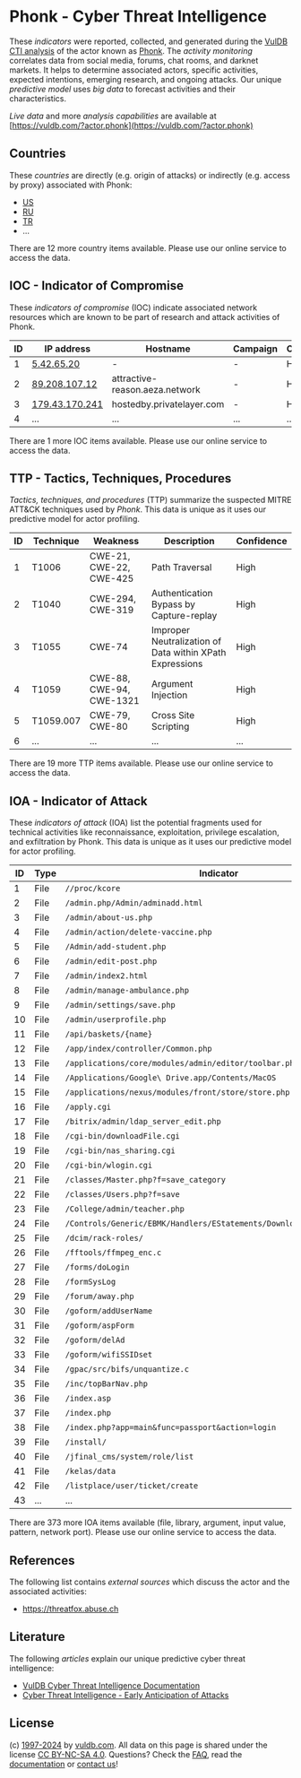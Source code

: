 # Phonk - Cyber Threat Intelligence

These _indicators_ were reported, collected, and generated during the [VulDB CTI analysis](https://vuldb.com/?kb.cti) of the actor known as [Phonk](https://vuldb.com/?actor.phonk). The _activity monitoring_ correlates data from social media, forums, chat rooms, and darknet markets. It helps to determine associated actors, specific activities, expected intentions, emerging research, and ongoing attacks. Our unique _predictive model_ uses _big data_ to forecast activities and their characteristics.

_Live data_ and more _analysis capabilities_ are available at [https://vuldb.com/?actor.phonk](https://vuldb.com/?actor.phonk)

## Countries

These _countries_ are directly (e.g. origin of attacks) or indirectly (e.g. access by proxy) associated with Phonk:

* [US](https://vuldb.com/?country.us)
* [RU](https://vuldb.com/?country.ru)
* [TR](https://vuldb.com/?country.tr)
* ...

There are 12 more country items available. Please use our online service to access the data.

## IOC - Indicator of Compromise

These _indicators of compromise_ (IOC) indicate associated network resources which are known to be part of research and attack activities of Phonk.

ID | IP address | Hostname | Campaign | Confidence
-- | ---------- | -------- | -------- | ----------
1 | [5.42.65.20](https://vuldb.com/?ip.5.42.65.20) | - | - | High
2 | [89.208.107.12](https://vuldb.com/?ip.89.208.107.12) | attractive-reason.aeza.network | - | High
3 | [179.43.170.241](https://vuldb.com/?ip.179.43.170.241) | hostedby.privatelayer.com | - | High
4 | ... | ... | ... | ...

There are 1 more IOC items available. Please use our online service to access the data.

## TTP - Tactics, Techniques, Procedures

_Tactics, techniques, and procedures_ (TTP) summarize the suspected MITRE ATT&CK techniques used by _Phonk_. This data is unique as it uses our predictive model for actor profiling.

ID | Technique | Weakness | Description | Confidence
-- | --------- | -------- | ----------- | ----------
1 | T1006 | CWE-21, CWE-22, CWE-425 | Path Traversal | High
2 | T1040 | CWE-294, CWE-319 | Authentication Bypass by Capture-replay | High
3 | T1055 | CWE-74 | Improper Neutralization of Data within XPath Expressions | High
4 | T1059 | CWE-88, CWE-94, CWE-1321 | Argument Injection | High
5 | T1059.007 | CWE-79, CWE-80 | Cross Site Scripting | High
6 | ... | ... | ... | ...

There are 19 more TTP items available. Please use our online service to access the data.

## IOA - Indicator of Attack

These _indicators of attack_ (IOA) list the potential fragments used for technical activities like reconnaissance, exploitation, privilege escalation, and exfiltration by Phonk. This data is unique as it uses our predictive model for actor profiling.

ID | Type | Indicator | Confidence
-- | ---- | --------- | ----------
1 | File | `//proc/kcore` | Medium
2 | File | `/admin.php/Admin/adminadd.html` | High
3 | File | `/admin/about-us.php` | High
4 | File | `/admin/action/delete-vaccine.php` | High
5 | File | `/Admin/add-student.php` | High
6 | File | `/admin/edit-post.php` | High
7 | File | `/admin/index2.html` | High
8 | File | `/admin/manage-ambulance.php` | High
9 | File | `/admin/settings/save.php` | High
10 | File | `/admin/userprofile.php` | High
11 | File | `/api/baskets/{name}` | High
12 | File | `/app/index/controller/Common.php` | High
13 | File | `/applications/core/modules/admin/editor/toolbar.php` | High
14 | File | `/Applications/Google\ Drive.app/Contents/MacOS` | High
15 | File | `/applications/nexus/modules/front/store/store.php` | High
16 | File | `/apply.cgi` | Medium
17 | File | `/bitrix/admin/ldap_server_edit.php` | High
18 | File | `/cgi-bin/downloadFile.cgi` | High
19 | File | `/cgi-bin/nas_sharing.cgi` | High
20 | File | `/cgi-bin/wlogin.cgi` | High
21 | File | `/classes/Master.php?f=save_category` | High
22 | File | `/classes/Users.php?f=save` | High
23 | File | `/College/admin/teacher.php` | High
24 | File | `/Controls/Generic/EBMK/Handlers/EStatements/DownloadEStatement.ashx` | High
25 | File | `/dcim/rack-roles/` | High
26 | File | `/fftools/ffmpeg_enc.c` | High
27 | File | `/forms/doLogin` | High
28 | File | `/formSysLog` | Medium
29 | File | `/forum/away.php` | High
30 | File | `/goform/addUserName` | High
31 | File | `/goform/aspForm` | High
32 | File | `/goform/delAd` | High
33 | File | `/goform/wifiSSIDset` | High
34 | File | `/gpac/src/bifs/unquantize.c` | High
35 | File | `/inc/topBarNav.php` | High
36 | File | `/index.asp` | Medium
37 | File | `/index.php` | Medium
38 | File | `/index.php?app=main&func=passport&action=login` | High
39 | File | `/install/` | Medium
40 | File | `/jfinal_cms/system/role/list` | High
41 | File | `/kelas/data` | Medium
42 | File | `/listplace/user/ticket/create` | High
43 | ... | ... | ...

There are 373 more IOA items available (file, library, argument, input value, pattern, network port). Please use our online service to access the data.

## References

The following list contains _external sources_ which discuss the actor and the associated activities:

* https://threatfox.abuse.ch

## Literature

The following _articles_ explain our unique predictive cyber threat intelligence:

* [VulDB Cyber Threat Intelligence Documentation](https://vuldb.com/?kb.cti)
* [Cyber Threat Intelligence - Early Anticipation of Attacks](https://www.scip.ch/en/?labs.20201022)

## License

(c) [1997-2024](https://vuldb.com/?kb.changelog) by [vuldb.com](https://vuldb.com/?kb.about). All data on this page is shared under the license [CC BY-NC-SA 4.0](https://creativecommons.org/licenses/by-nc-sa/4.0/). Questions? Check the [FAQ](https://vuldb.com/?kb.faq), read the [documentation](https://vuldb.com/?kb) or [contact us](https://vuldb.com/?contact)!
